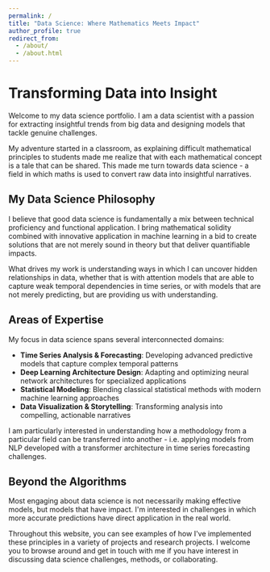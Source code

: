 ```yaml
---
permalink: /
title: "Data Science: Where Mathematics Meets Impact"
author_profile: true
redirect_from: 
  - /about/
  - /about.html
---
```


# Transforming Data into Insight

Welcome to my data science portfolio. I am a data scientist with a passion for extracting insightful trends from big data and designing models that tackle genuine challenges.

My adventure started in a classroom, as explaining difficult mathematical principles to students made me realize that with each mathematical concept is a tale that can be shared.
This made me turn towards data science - a field in which maths is used to convert raw data into insightful narratives.


## My Data Science Philosophy

I believe that good data science is fundamentally a mix between technical proficiency and functional application. I bring mathematical solidity combined with innovative application
in machine learning in a bid to create solutions that are not merely sound in theory but that deliver quantifiable impacts.

What drives my work is understanding ways in which I can uncover hidden relationships in data, whether that is with attention models that are able to capture weak temporal
dependencies in time series, or with models that are not merely predicting, but are providing us with understanding.

## Areas of Expertise

My focus in data science spans several interconnected domains:

- **Time Series Analysis & Forecasting**: Developing advanced predictive models that capture complex temporal patterns
- **Deep Learning Architecture Design**: Adapting and optimizing neural network architectures for specialized applications
- **Statistical Modeling**: Blending classical statistical methods with modern machine learning approaches
- **Data Visualization & Storytelling**: Transforming analysis into compelling, actionable narratives

I am particularly interested in understanding how a methodology from a particular field can be transferred into another - i.e. applying models from NLP developed with a transformer
architecture in time series forecasting challenges.

## Beyond the Algorithms

Most engaging about data science is not necessarily making effective models, but models that have impact. I'm interested in challenges in which more accurate predictions have direct application in the real world.

Throughout this website, you can see examples of how I've implemented these principles in a variety of projects and research projects.
I welcome you to browse around and get in touch with me if you have interest in discussing data science challenges, methods, or collaborating.
